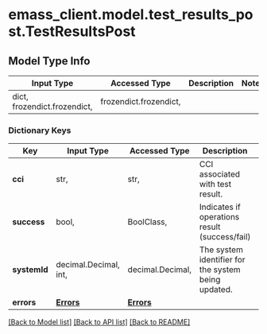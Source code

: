 # emass_client.model.test_results_post.TestResultsPost

## Model Type Info
Input Type | Accessed Type | Description | Notes
------------ | ------------- | ------------- | -------------
dict, frozendict.frozendict,  | frozendict.frozendict,  |  | 

### Dictionary Keys
Key | Input Type | Accessed Type | Description | Notes
------------ | ------------- | ------------- | ------------- | -------------
**cci** | str,  | str,  | CCI associated with test result. | [optional] 
**success** | bool,  | BoolClass,  | Indicates if operations result (success/fail) | [optional] 
**systemId** | decimal.Decimal, int,  | decimal.Decimal,  | The system identifier for the system being updated. | [optional] value must be a 64 bit integer
**errors** | [**Errors**](Errors.md) | [**Errors**](Errors.md) |  | [optional] 

[[Back to Model list]](../../README.md#documentation-for-models) [[Back to API list]](../../README.md#documentation-for-api-endpoints) [[Back to README]](../../README.md)

